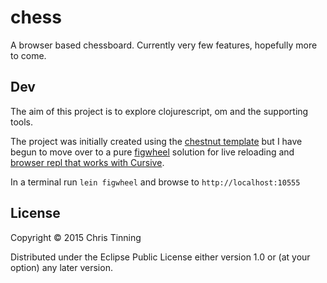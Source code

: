 # chess

A browser based chessboard. Currently very few features, hopefully more to come.

## Dev
The aim of this project is to explore clojurescript, om and the supporting tools.

The project was initially created using the 
[chestnut template](https://github.com/plexus/chestnut) but I have begun to move over to 
a pure [figwheel](https://github.com/bhauman/lein-figwheel) solution for live 
reloading and [browser repl that works with Cursive](https://github.com/bhauman/lein-figwheel/wiki/Running-figwheel-in-a-Cursive-Clojure-REPL). 

In a terminal run `lein figwheel` and browse to `http://localhost:10555`

## License

Copyright © 2015 Chris Tinning

Distributed under the Eclipse Public License either version 1.0 or (at
your option) any later version.
